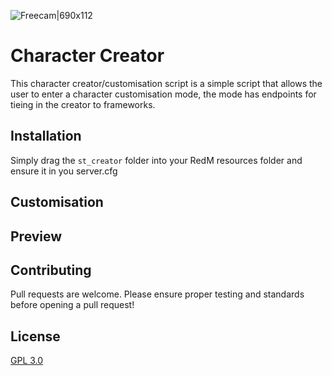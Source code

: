 ![Freecam|690x112](https://i.imgur.com/FTsHIGN.png)
# Character Creator
This character creator/customisation script is a simple script that allows the user to enter a character customisation mode, the mode has endpoints for tieing in the creator to frameworks.

## Installation

Simply drag the `st_creator` folder into your RedM resources folder and ensure it in you server.cfg

## Customisation



## Preview



## Contributing
Pull requests are welcome. Please ensure proper testing and standards before opening a pull request!

## License
[GPL 3.0](https://choosealicense.com/licenses/gpl-3.0/)